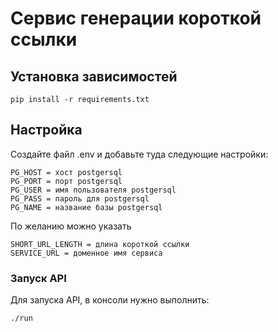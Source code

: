 # Cервис генерации короткой ссылки
## Установка зависимостей
```commandline
pip install -r requirements.txt
```
## Настройка
Создайте файл .env и добавьте туда следующие настройки:
```
PG_HOST = хост postgersql
PG_PORT = порт postgersql
PG_USER = имя пользователя postgersql
PG_PASS = пароль для postgersql
PG_NAME = название базы postgersql
```
По желанию можно указать
```
SHORT_URL_LENGTH = длина короткой ссылки
SERVICE_URL = доменное имя сервиса
```
### Запуск API
Для запуска API, в консоли нужно выполнить:
```
./run
```